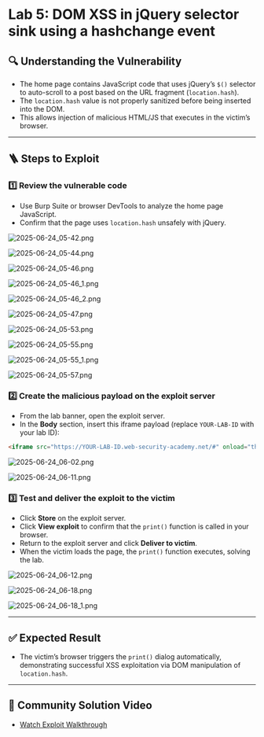 # Lab 5: DOM XSS in jQuery selector sink using a hashchange event

## 🔍 Understanding the Vulnerability

- The home page contains JavaScript code that uses jQuery’s `$()` selector to auto-scroll to a post based on the URL fragment (`location.hash`).
- The `location.hash` value is not properly sanitized before being inserted into the DOM.
- This allows injection of malicious HTML/JS that executes in the victim’s browser.

---

## 🪜 Steps to Exploit

### 1️⃣ Review the vulnerable code

- Use Burp Suite or browser DevTools to analyze the home page JavaScript.
- Confirm that the page uses `location.hash` unsafely with jQuery.

![2025-06-24_05-42.png](LabImg/2025-06-24_05-42.png)

![2025-06-24_05-44.png](LabImg/2025-06-24_05-44.png)

![2025-06-24_05-46.png](LabImg/2025-06-24_05-46.png)

![2025-06-24_05-46_1.png](LabImg/2025-06-24_05-46_1.png)

![2025-06-24_05-46_2.png](LabImg/2025-06-24_05-46_2.png)

![2025-06-24_05-47.png](LabImg/2025-06-24_05-47.png)

![2025-06-24_05-53.png](LabImg/2025-06-24_05-53.png)

![2025-06-24_05-55.png](LabImg/2025-06-24_05-55.png)

![2025-06-24_05-55_1.png](LabImg/2025-06-24_05-55_1.png)

![2025-06-24_05-57.png](LabImg/2025-06-24_05-57.png)

### 2️⃣ Create the malicious payload on the exploit server

- From the lab banner, open the exploit server.
- In the **Body** section, insert this iframe payload (replace `YOUR-LAB-ID` with your lab ID):

```html
<iframe src="https://YOUR-LAB-ID.web-security-academy.net/#" onload="this.src+='<img src=x onerror=print()>'"></iframe>
```

![2025-06-24_06-02.png](LabImg/2025-06-24_06-02.png)

![2025-06-24_06-11.png](LabImg/2025-06-24_06-11.png)

### 3️⃣ Test and deliver the exploit to the victim

- Click **Store** on the exploit server.
- Click **View exploit** to confirm that the `print()` function is called in your browser.
- Return to the exploit server and click **Deliver to victim**.
- When the victim loads the page, the `print()` function executes, solving the lab.

![2025-06-24_06-12.png](LabImg/2025-06-24_06-12.png)

![2025-06-24_06-18.png](LabImg/2025-06-24_06-18.png)

![2025-06-24_06-18_1.png](LabImg/2025-06-24_06-18_1.png)

---

## ✅ Expected Result

- The victim’s browser triggers the `print()` dialog automatically, demonstrating successful XSS exploitation via DOM manipulation of `location.hash`.

---

## 🎥 Community Solution Video

- [Watch Exploit Walkthrough](https://youtu.be/5OiWO5Qr-iI)